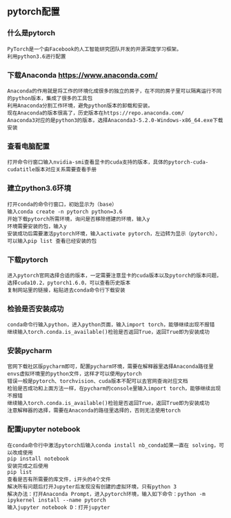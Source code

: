 ## pytorch配置
### 什么是pytorch
    PyTorch是一个由Facebook的人工智能研究团队开发的开源深度学习框架。
    利用python3.6进行配置
### 下载Anaconda  https://www.anaconda.com/
    Anaconda的作用就是将工作的环境化成很多的独立的房子，在不同的房子里可以隔离运行不同的python版本，集成了很多的工具包
    利用Anaconda分割工作环境，避免python版本的卸载和安装。
    现在Anaconda的版本很高了，历史版本在https://repo.anaconda.com/
    Anaconda3对应的是python3的版本，选择Anaconda3-5.2.0-Windows-x86_64.exe下载安装
### 查看电脑配置
    打开命令行窗口输入nvidia-smi查看显卡的cuda支持的版本，具体的pytorch-cuda-cudatitle版本对应关系需要查看手册
### 建立python3.6环境
    打开conda的命令行窗口，初始显示为（base）
    输入conda create -n pytorch python=3.6
    开始下载pytorch所需环境，询问是否移除搭建的环境，输入y
    环境需要安装的包，输入y
    安装成功后需要激活pytorch环境，输入activate pytorch，左边转为显示（pytorch），可以输入pip list 查看已经安装的包
### 下载pytorch
    进入pytorch官网选择合适的版本，一定需要注意显卡的cuda版本以及pytorch的版本问题，选择cuda10.2，pytorch1.6.0，可以查看历史版本
    复制网站里的链接，粘贴进去conda命令行下载安装
### 检验是否安装成功
    conda命令行输入python，进入python页面，输入import torch，能够继续出现不报错
    继续输入torch.conda.is_available()检验是否返回True，返回True即为安装成功
### 安装pycharm
    官网下载社区版pycharm即可，配置pycharm环境，需要在解释器里选择Anaconda路径里envs虚拟环境里的python文件，这样才可以使用pytorch
    错误一般是pytorch、torchvision、cuda版本不配可以去官网查询对应文档
    检验是否成功和上面方法一样，在pycharm的console里输入import torch，能够继续出现不报错
    继续输入torch.conda.is_available()检验是否返回True，返回True即为安装成功
    注意解释器的选择，需要在Anaconda的路径里选择的，否则无法使用torch
### 配置jupyter notebook
    在conda命令行中激活pytorch后输入conda install nb_conda如果一直在 solving，可以改成使用
    pip install notebook
    安装完成之后使用
    pip list
    查看是否有所需要的库文件，i开头的4个文件
    解决所有问题后打开Jupyter后发现没有创建的虚拟环境，只有python 3
    解决办法：打开Anaconda Prompt，进入pytorch环境，输入如下命令：python -m ipykernel install --name pytorch
    输入jupyter notebook D：打开jupyter

    
    
    
